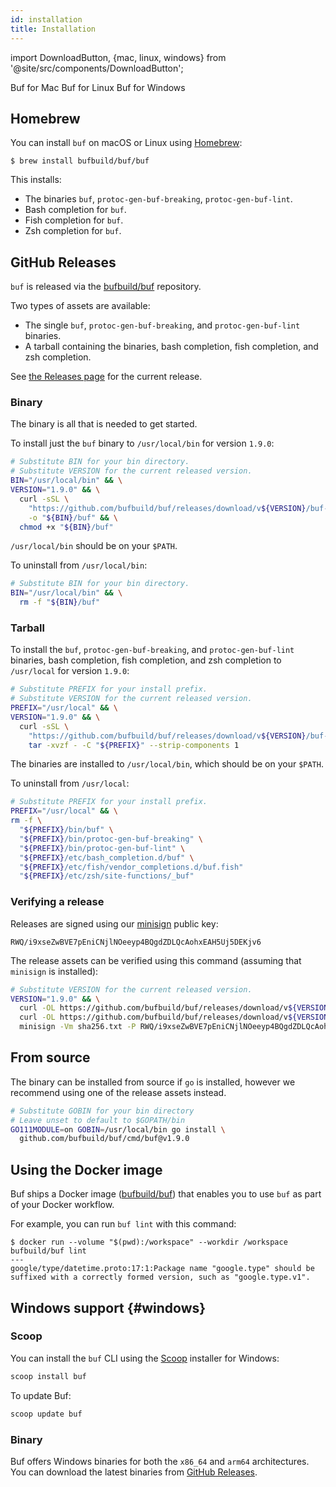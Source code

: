 ```yaml
---
id: installation
title: Installation
---
```


import DownloadButton, {mac, linux, windows} from
'@site/src/components/DownloadButton';

<div>
  <DownloadButton os={mac}>
    Buf for Mac
  </DownloadButton>
  <DownloadButton os={linux}>
    Buf for Linux
  </DownloadButton>
  <DownloadButton os={windows}>
    Buf for Windows
  </DownloadButton>
</div>

## Homebrew

You can install `buf` on macOS or Linux using [Homebrew](https://brew.sh):

```terminal
$ brew install bufbuild/buf/buf
```

This installs:

- The binaries `buf`, `protoc-gen-buf-breaking`, `protoc-gen-buf-lint`.
- Bash completion for `buf`.
- Fish completion for `buf`.
- Zsh completion for `buf`.

## GitHub Releases

`buf` is released via the [bufbuild/buf](https://github.com/bufbuild/buf)
repository.

Two types of assets are available:

- The single `buf`, `protoc-gen-buf-breaking`, and `protoc-gen-buf-lint`
  binaries.
- A tarball containing the binaries, bash completion, fish completion, and zsh
  completion.

See [the Releases page](https://github.com/bufbuild/buf/releases) for the
current release.

### Binary

The binary is all that is needed to get started.

To install just the `buf` binary to `/usr/local/bin` for version `1.9.0`:

```sh
# Substitute BIN for your bin directory.
# Substitute VERSION for the current released version.
BIN="/usr/local/bin" && \
VERSION="1.9.0" && \
  curl -sSL \
    "https://github.com/bufbuild/buf/releases/download/v${VERSION}/buf-$(uname -s)-$(uname -m)" \
    -o "${BIN}/buf" && \
  chmod +x "${BIN}/buf"
```

`/usr/local/bin` should be on your `$PATH`.

To uninstall from `/usr/local/bin`:

```sh
# Substitute BIN for your bin directory.
BIN="/usr/local/bin" && \
  rm -f "${BIN}/buf"
```

### Tarball

To install the `buf`, `protoc-gen-buf-breaking`, and `protoc-gen-buf-lint`
binaries, bash completion, fish completion, and zsh completion to `/usr/local`
for version `1.9.0`:

```sh
# Substitute PREFIX for your install prefix.
# Substitute VERSION for the current released version.
PREFIX="/usr/local" && \
VERSION="1.9.0" && \
  curl -sSL \
    "https://github.com/bufbuild/buf/releases/download/v${VERSION}/buf-$(uname -s)-$(uname -m).tar.gz" | \
    tar -xvzf - -C "${PREFIX}" --strip-components 1
```

The binaries are installed to `/usr/local/bin`, which should be on your `$PATH`.

To uninstall from `/usr/local`:

```sh
# Substitute PREFIX for your install prefix.
PREFIX="/usr/local" && \
rm -f \
  "${PREFIX}/bin/buf" \
  "${PREFIX}/bin/protoc-gen-buf-breaking" \
  "${PREFIX}/bin/protoc-gen-buf-lint" \
  "${PREFIX}/etc/bash_completion.d/buf" \
  "${PREFIX}/etc/fish/vendor_completions.d/buf.fish"
  "${PREFIX}/etc/zsh/site-functions/_buf"
```

### Verifying a release

Releases are signed using our [minisign](https://github.com/jedisct1/minisign)
public key:

```
RWQ/i9xseZwBVE7pEniCNjlNOeeyp4BQgdZDLQcAohxEAH5Uj5DEKjv6
```

The release assets can be verified using this command (assuming that `minisign`
is installed):

```sh
# Substitute VERSION for the current released version.
VERSION="1.9.0" && \
  curl -OL https://github.com/bufbuild/buf/releases/download/v${VERSION}/sha256.txt && \
  curl -OL https://github.com/bufbuild/buf/releases/download/v${VERSION}/sha256.txt.minisig && \
  minisign -Vm sha256.txt -P RWQ/i9xseZwBVE7pEniCNjlNOeeyp4BQgdZDLQcAohxEAH5Uj5DEKjv6
```

## From source

The binary can be installed from source if `go` is installed, however we
recommend using one of the release assets instead.

```sh
# Substitute GOBIN for your bin directory
# Leave unset to default to $GOPATH/bin
GO111MODULE=on GOBIN=/usr/local/bin go install \
  github.com/bufbuild/buf/cmd/buf@v1.9.0
```

## Using the Docker image

Buf ships a Docker image ([bufbuild/buf](https://hub.docker.com/r/bufbuild/buf))
that enables you to use `buf` as part of your Docker workflow.

For example, you can run `buf lint` with this command:

```terminal
$ docker run --volume "$(pwd):/workspace" --workdir /workspace bufbuild/buf lint
---
google/type/datetime.proto:17:1:Package name "google.type" should be suffixed with a correctly formed version, such as "google.type.v1".
```

## Windows support {#windows}

### Scoop

You can install the `buf` CLI using the [Scoop] installer for Windows:

```powershell
scoop install buf
```

To update Buf:

```powershell
scoop update buf
```

### Binary

Buf offers Windows binaries for both the `x86_64` and `arm64` architectures. You
can download the latest binaries from [GitHub Releases][releases].

[releases]: https://github.com/bufbuild/buf/releases/latest
[scoop]: https://scoop.sh
